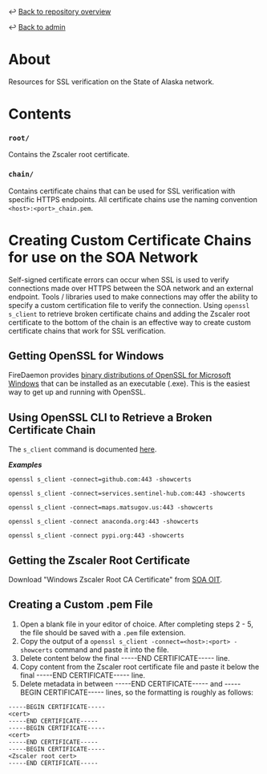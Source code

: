↩️ [Back to repository overview](../../README.md)

↩️ [Back to admin](../README.md)

# About
Resources for SSL verification on the State of Alaska network.

# Contents
### `root/`
Contains the Zscaler root certificate.

### `chain/`
Contains certificate chains that can be used for SSL verification with specific HTTPS endpoints.
All certificate chains use the naming convention `<host>:<port>_chain.pem`.

# Creating Custom Certificate Chains for use on the SOA Network
Self-signed certificate errors can occur when SSL is used to verify connections made over HTTPS between the SOA network and an external endpoint.
Tools / libraries used to make connections may offer the ability to specify a custom certification file to verify the connection.
Using `openssl s_client` to retrieve broken certificate chains and adding the Zscaler root certificate to the bottom of the chain is an effective way to create custom certificate chains that work for SSL verification.

## Getting OpenSSL for Windows
FireDaemon provides [binary distributions of OpenSSL for Microsoft Windows](https://kb.firedaemon.com/support/solutions/articles/4000121705#Windows-Installer) that can be installed as an executable (.exe). This is the easiest way to get up and running with OpenSSL.

## Using OpenSSL CLI to Retrieve a Broken Certificate Chain
The `s_client` command is documented [here](https://docs.openssl.org/1.0.2/man1/s_client/#description).

***Examples***

`openssl s_client -connect=github.com:443 -showcerts`

`openssl s_client -connect=services.sentinel-hub.com:443 -showcerts`

`openssl s_client -connect=maps.matsugov.us:443 -showcerts`

`openssl s_client -connect anaconda.org:443 -showcerts`

`openssl s_client -connect pypi.org:443 -showcerts`

## Getting the Zscaler Root Certificate
Download "Windows Zscaler Root CA Certificate" from [SOA OIT](https://oit-int.alaska.gov/security/zscaler).

## Creating a Custom .pem File
1. Open a blank file in your editor of choice. After completing steps 2 - 5, the file should be saved with a `.pem` file extension.
2. Copy the output of a `openssl s_client -connect=<host>:<port> -showcerts` command and paste it into the file.
3. Delete content below the final -----END CERTIFICATE----- line.
4. Copy content from the Zscaler root certificate file and paste it below the final -----END CERTIFICATE----- line.
5. Delete metadata in between -----END CERTIFICATE----- and -----BEGIN CERTIFICATE----- lines, so the formatting is roughly as follows:

```
-----BEGIN CERTIFICATE-----
<cert>
-----END CERTIFICATE-----
-----BEGIN CERTIFICATE-----
<cert>
-----END CERTIFICATE-----
-----BEGIN CERTIFICATE-----
<Zscaler root cert>
-----END CERTIFICATE-----
```
